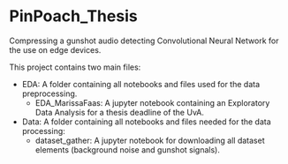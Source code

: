 # PinPoach_Thesis
Compressing a gunshot audio detecting Convolutional Neural Network for the use on edge devices.

This project contains two main files:
- EDA: A folder containing all notebooks and files used for the data preprocessing.
    - EDA_MarissaFaas: A jupyter notebook containing an Exploratory Data Analysis for a thesis deadline of the UvA.
- Data: A folder containing all notebooks and files needed for the data processing:
    - dataset_gather: A jupyter notebook for downloading all dataset elements (background noise and gunshot signals).